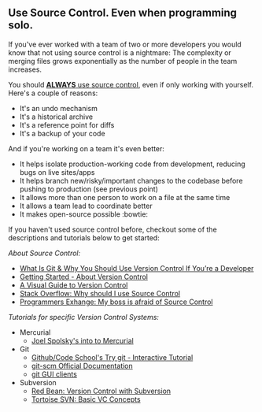 Use Source Control. Even when programming solo.
------------

If you've ever worked with a team of two or more developers you would know that not using source control is a nightmare: The complexity or merging files grows exponentially as the number of people in the team increases. 

You should [**ALWAYS** use source control](http://whyshouldiuse.com/source-control), even if only working with yourself. Here's a couple of reasons:

* It's an undo mechanism
* It's a historical archive
* It's a reference point for diffs
* It's a backup of your code

And if you're working on a team it's even better:

* It helps isolate production-working code from development, reducing bugs on live sites/apps
* It helps branch new/risky/important changes to the codebase before pushing to production (see previous point)
* It allows more than one person to work on a file at the same time
* It allows a team lead to coordinate better
* It makes open-source possible :bowtie:

If you haven't used source control before, checkout some of the descriptions and tutorials below to get started:

_About Source Control:_

* [What Is Git & Why You Should Use Version Control If You’re a Developer](http://www.makeuseof.com/tag/git-version-control-youre-developer/)
* [Getting Started - About Version Control](http://git-scm.com/book/en/Getting-Started-About-Version-Control)
* [A Visual Guide to Version Control](http://betterexplained.com/articles/a-visual-guide-to-version-control/)
* [Stack Overflow: Why should I use Source Control](http://stackoverflow.com/questions/1408450/why-should-i-use-version-control)
* [Programmers Exhange: My boss is afraid of Source Control](http://programmers.stackexchange.com/questions/123059/boss-is-afraid-to-use-a-version-control-system-for-new-project-should-i-anyway)


_Tutorials for specific Version Control Systems:_

* Mercurial
    * [Joel Spolsky's into to Mercurial](http://hginit.com/)
* Git
    * [Github/Code School's Try git - Interactive Tutorial](http://try.github.com/)
    * [git-scm Official Documentation](http://git-scm.com/documentation)
    * [git GUI clients](http://git-scm.com/downloads/guis)
* Subversion
    * [Red Bean: Version Control with Subversion](http://svnbook.red-bean.com/index.en.html)
    * [Tortoise SVN: Basic VC Concepts](http://tortoisesvn.net/docs/release/TortoiseSVN_en/tsvn-basics.html)
